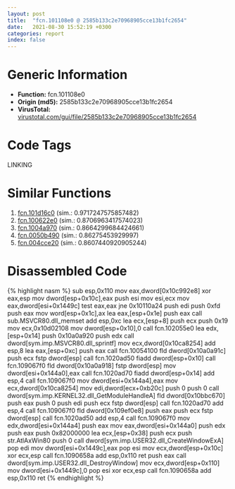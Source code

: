 ```yaml
---
layout: post
title:  "fcn.101108e0 @ 2585b133c2e70968905cce13b1fc2654"
date:   2021-08-30 15:52:19 +0300
categories: report
index: false
---
```


# Generic Information
- **Function:** fcn.101108e0
- **Origin (md5):** 2585b133c2e70968905cce13b1fc2654
- **VirusTotal:** [virustotal.com/gui/file/2585b133c2e70968905cce13b1fc2654][virustotal_ref]

# Code Tags
<span class="tag" id="LINKING">LINKING</span>


# Similar Functions

1. [fcn.101d16c0][similar_1_ref] (sim.: 0.9717247575857482)
2. [fcn.100622e0][similar_2_ref] (sim.: 0.8706963417574023)
3. [fcn.1004a970][similar_3_ref] (sim.: 0.8664299684424661)
4. [fcn.0050b490][similar_4_ref] (sim.: 0.86275453929997)
5. [fcn.004cce20][similar_5_ref] (sim.: 0.8607440920905244)


# Disassembled Code

{% highlight nasm %}
sub esp,0x110
mov eax,dword[0x10c992e8]
xor eax,esp
mov dword[esp+0x10c],eax
push esi
mov esi,ecx
mov eax,dword[esi+0x1449c]
test eax,eax
jne 0x10110a24
push edi
push 0xfd
push eax
mov word[esp+0x1c],ax
lea eax,[esp+0x1e]
push eax
call sub.MSVCR80.dll_memset
add esp,0xc
lea ecx,[esp+8]
push ecx
push 0x19
mov ecx,0x10d02108
mov dword[esp+0x10],0
call fcn.102055e0
lea edx,[esp+0x14]
push 0x10a0a920
push edx
call dword[sym.imp.MSVCR80.dll_sprintf]
mov ecx,dword[0x10ca8254]
add esp,8
lea eax,[esp+0xc]
push eax
call fcn.10054100
fld dword[0x10a0a91c]
push ecx
fstp dword[esp]
call fcn.1020ad50
fiadd dword[esp+0x10]
call fcn.109067f0
fld dword[0x10a0a918]
fstp dword[esp]
mov dword[esi+0x144a0],eax
call fcn.1020ad70
fiadd dword[esp+0x14]
add esp,4
call fcn.109067f0
mov dword[esi+0x144a4],eax
mov ecx,dword[0x10ca8254]
mov edi,dword[ecx+0xb20c]
push 0
push 0
call dword[sym.imp.KERNEL32.dll_GetModuleHandleA]
fld dword[0x10bbc670]
push eax
push 0
push edi
push ecx
fstp dword[esp]
call fcn.1020ad70
add esp,4
call fcn.109067f0
fld dword[0x109ef0e8]
push eax
push ecx
fstp dword[esp]
call fcn.1020ad50
add esp,4
call fcn.109067f0
mov edx,dword[esi+0x144a4]
push eax
mov eax,dword[esi+0x144a0]
push edx
push eax
push 0x82000000
lea ecx,[esp+0x38]
push ecx
push str.AtlAxWin80
push 0
call dword[sym.imp.USER32.dll_CreateWindowExA]
pop edi
mov dword[esi+0x1449c],eax
pop esi
mov ecx,dword[esp+0x10c]
xor ecx,esp
call fcn.1090658a
add esp,0x110
ret 
push eax
call dword[sym.imp.USER32.dll_DestroyWindow]
mov ecx,dword[esp+0x110]
mov dword[esi+0x1449c],0
pop esi
xor ecx,esp
call fcn.1090658a
add esp,0x110
ret 
{% endhighlight %}


[similar_1_ref]: /report/fcn.101d16c0@2585b133c2e70968905cce13b1fc2654
[similar_2_ref]: /report/fcn.100622e0@2585b133c2e70968905cce13b1fc2654
[similar_3_ref]: /report/fcn.1004a970@2585b133c2e70968905cce13b1fc2654
[similar_4_ref]: /report/fcn.0050b490@17d73cbafe6dd96dd6f2291fab06fbb5
[similar_5_ref]: /report/fcn.004cce20@279a61b1e76da49531f1f16fd1102a2d
[virustotal_ref]: https://www.virustotal.com/gui/file/2585b133c2e70968905cce13b1fc2654